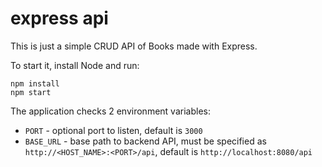 # express api
This is just a simple CRUD API of Books made with Express.

To start it, install Node and run:

```
npm install
npm start
```

The application checks 2 environment variables:
* `PORT` - optional port to listen, default is `3000`
* `BASE_URL` - base path to backend API, must be specified as `http://<HOST_NAME>:<PORT>/api`, default is `http://localhost:8080/api`